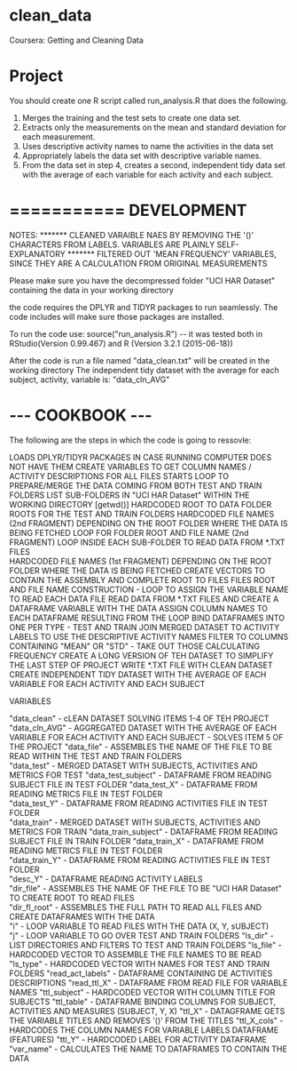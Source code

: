 # clean_data

Coursera: Getting and Cleaning Data

Project
=======
You should create one R script called run_analysis.R that does the following. 

1. Merges the training and the test sets to create one data set.
2. Extracts only the measurements on the mean and standard deviation for each measurement. 
3. Uses descriptive activity names to name the activities in the data set
4. Appropriately labels the data set with descriptive variable names. 
5. From the data set in step 4, creates a second, independent tidy data set with the average of each variable for each activity and each subject.

===========
DEVELOPMENT
===========

NOTES: ******* CLEANED VARAIBLE NAES BY REMOVING THE '()' CHARACTERS FROM LABELS. VARIABLES ARE PLAINLY SELF-EXPLANATORY
       ******* FILTERED OUT 'MEAN FREQUENCY' VARIABLES, SINCE THEY ARE A CALCULATION FROM ORIGINAL MEASUREMENTS

Please make sure you have the decompressed folder "UCI HAR Dataset" containing the data in your working directory

the code requires the DPLYR and TIDYR packages to run seamlessly. The code includes will make sure those packages are installed.

To run the code use:
source("run_analysis.R") -- it was tested both in RStudio(Version 0.99.467) and R (Version 3.2.1 (2015-06-18))

After the code is run a file named "data_clean.txt" will be created in the working directory
The independent tidy dataset with the average for each subject, activity, variable is: "data_cln_AVG"


--- COOKBOOK ---
================
The following are the steps in which the code is going to ressovle:


 LOADS DPLYR/TIDYR PACKAGES IN CASE RUNNING COMPUTER DOES NOT HAVE THEM
 CREATE VARIABLES TO GET COLUMN NAMES / ACTIVITY DESCRIPTIONS FOR ALL FILES
 STARTS LOOP TO PREPARE/MERGE THE DATA COMING FROM BOTH TEST AND TRAIN FOLDERS
 LIST SUB-FOLDERS IN "UCI HAR Dataset" WITHIN THE WORKING DIRECTORY [getwd()]
 HARDCODED ROOT TO DATA FOLDER ROOTS FOR THE TEST AND TRAIN FOLDERS
 HARDCODED FILE NAMES (2nd FRAGMENT) DEPENDING ON THE ROOT FOLDER WHERE THE DATA IS BEING FETCHED
 LOOP FOR FOLDER ROOT AND FILE NAME (2nd FRAGMENT) 
 LOOP INSIDE EACH SUB-FOLDER TO READ DATA FROM *.TXT FILES	 
 HARDCODED FILE NAMES (1st FRAGMENT) DEPENDING ON THE ROOT FOLDER WHERE THE DATA IS BEING FETCHED
 CREATE VECTORS TO CONTAIN THE ASSEMBLY AND COMPLETE ROOT TO FILES
 FILES ROOT AND FILE NAME CONSTRUCTION - 
 LOOP TO ASSIGN THE VARIABLE NAME TO READ EACH DATA FILE
 READ DATA FROM *.TXT FILES AND CREATE A DATAFRAME VARIABLE WITH THE DATA
 ASSIGN COLUMN NAMES TO EACH DATAFRAME RESULTING FROM THE LOOP
 BIND DATAFRAMES INTO ONE PER TYPE - TEST AND TRAIN
 JOIN MERGED DATASET TO ACTIVITY LABELS TO USE THE DESCRIPTIVE ACTIVITY NAMES
 FILTER TO COLUMNS CONTAINING "MEAN" OR "STD" - TAKE OUT THOSE CALCULATING FREQUENCY
 CREATE A LONG VERSION OF TEH DATASET TO SIMPLIFY THE LAST STEP OF PROJECT
 WRITE *.TXT FILE WITH CLEAN DATASET
 CREATE INDEPENDENT TIDY DATASET WITH THE AVERAGE OF EACH VARIABLE FOR EACH ACTIVITY AND EACH SUBJECT


VARIABLES

"data_clean" - cLEAN DATASET SOLVING ITEMS 1-4 OF TEH PROJECT
"data_cln_AVG" - AGGREGATED DATASET WITH THE AVERAGE OF EACH VARIABLE FOR EACH ACTIVITY AND EACH SUBJECT - SOLVES ITEM 5 OF THE PROJECT
"data_file" - ASSEMBLES THE NAME OF THE FILE TO BE READ WITHIN THE TEST AND TRAIN FOLDERS      
"data_test" - MERGED DATASET WITH SUBJECTS, ACTIVITIES AND METRICS FOR TEST
"data_test_subject" - DATAFRAME FROM READING SUBJECT FILE IN TEST FOLDER
"data_test_X" - DATAFRAME FROM READING METRICS FILE IN TEST FOLDER  
"data_test_Y" - DATAFRAME FROM READING ACTIVITIES FILE IN TEST FOLDER      
"data_train" - MERGED DATASET WITH SUBJECTS, ACTIVITIES AND METRICS FOR TRAIN
"data_train_subject" - DATAFRAME FROM READING SUBJECT FILE IN TRAIN FOLDER
"data_train_X" - DATAFRAME FROM READING METRICS FILE IN TEST FOLDER  
"data_train_Y" - DATAFRAME FROM READING ACTIVITIES FILE IN TEST FOLDER       
"desc_Y" - DATAFRAME READING ACTIVITY LABELS         
"dir_file" - ASSEMBLES THE NAME OF THE FILE TO BE "UCI HAR Dataset" TO CREATE ROOT TO READ FILES      
"dir_fl_root" - ASSEMBLES THE FULL PATH TO READ ALL FILES AND CREATE DATAFRAMES WITH THE DATA      
"i" - LOOP VARIABLE TO READ FILES WITH THE DATA (X, Y, sUBJECT)               
"j" - LOOP VARIABLE TO GO OVER TEST AND TRAIN FOLDERS
"ls_dir" - LIST DIRECTORIES AND FILTERS TO TEST AND TRAIN FOLDERS
"ls_file" - HARDCODED VECTOR TO ASSEMBLE THE FILE NAMES TO BE READ
"ls_type" - HARDCODED VECTOR WITH NAMES FOR TEST AND TRAIN FOLDERS
"read_act_labels" - DATAFRAME CONTAINING DE ACTIVITIES DESCRIPTIONS
"read_ttl_X" - DATAFRAME FROM READ FILE FOR VARIABLE NAMES
"ttl_subject" - HARDCODED VECTOR WITH COLUMN TITLE FOR SUBJECTS
"ttl_table" - DATAFRAME BINDING COLUMNS FOR SUBJECT, ACTIVITIES AND MEASURES (SUBJECT, Y, X)
"ttl_X" - DATAGFRAME GETS THE VARIABLE TITLES AND REMOVES '()' FROM THE TITLES
"ttl_X_cols" - HARDCODES THE COLUMN NAMES FOR VARIABLE LABELS DATAFRAME (FEATURES)
"ttl_Y" - HARDCODED LABEL FOR ACTIVITY DATAFRAME
"var_name" - CALCULATES THE NAME TO DATAFRAMES TO CONTAIN THE DATA
